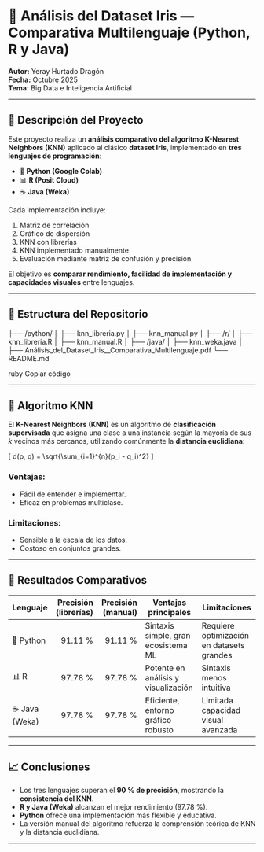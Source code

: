 # 🌸 Análisis del Dataset Iris — Comparativa Multilenguaje (Python, R y Java)

**Autor:** Yeray Hurtado Dragón  
**Fecha:** Octubre 2025  
**Tema:** Big Data e Inteligencia Artificial  

---

## 📘 Descripción del Proyecto

Este proyecto realiza un **análisis comparativo del algoritmo K-Nearest Neighbors (KNN)** aplicado al clásico **dataset Iris**, implementado en **tres lenguajes de programación**:  
- 🐍 **Python (Google Colab)**  
- 📊 **R (Posit Cloud)**  
- ☕ **Java (Weka)**  

Cada implementación incluye:  
1. Matriz de correlación  
2. Gráfico de dispersión  
3. KNN con librerías  
4. KNN implementado manualmente  
5. Evaluación mediante matriz de confusión y precisión  

El objetivo es **comparar rendimiento, facilidad de implementación y capacidades visuales** entre lenguajes.

---

## 📂 Estructura del Repositorio

├── /python/
│ ├── knn_libreria.py
│ ├── knn_manual.py
│
├── /r/
│ ├── knn_libreria.R
│ ├── knn_manual.R
│
├── /java/
│ ├── knn_weka.java
│
├── Análisis_del_Dataset_Iris__Comparativa_Multilenguaje.pdf
└── README.md

ruby
Copiar código

---

## 🧠 Algoritmo KNN

El **K-Nearest Neighbors (KNN)** es un algoritmo de **clasificación supervisada** que asigna una clase a una instancia según la mayoría de sus *k* vecinos más cercanos, utilizando comúnmente la **distancia euclidiana**:

\[
d(p, q) = \sqrt{\sum_{i=1}^{n}(p_i - q_i)^2}
\]

### Ventajas:
- Fácil de entender e implementar.  
- Eficaz en problemas multiclase.  

### Limitaciones:
- Sensible a la escala de los datos.  
- Costoso en conjuntos grandes.

---

## 🧪 Resultados Comparativos

| Lenguaje | Precisión (librerías) | Precisión (manual) | Ventajas principales | Limitaciones |
|-----------|----------------------:|--------------------:|----------------------|---------------|
| 🐍 Python | 91.11 % | 91.11 % | Sintaxis simple, gran ecosistema ML | Requiere optimización en datasets grandes |
| 📊 R | 97.78 % | 97.78 % | Potente en análisis y visualización | Sintaxis menos intuitiva |
| ☕ Java (Weka) | 97.78 % | 97.78 % | Eficiente, entorno gráfico robusto | Limitada capacidad visual avanzada |

---

## 📈 Conclusiones

- Los tres lenguajes superan el **90 % de precisión**, mostrando la **consistencia del KNN**.  
- **R y Java (Weka)** alcanzan el mejor rendimiento (97.78 %).  
- **Python** ofrece una implementación más flexible y educativa.  
- La versión manual del algoritmo refuerza la comprensión teórica de KNN y la distancia euclidiana.  

---
